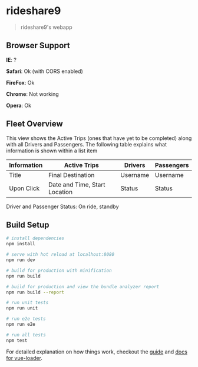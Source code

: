 # rideshare9

> rideshare9's webapp

## Browser Support
**IE**: ?

**Safari**: Ok (with CORS enabled)

**FireFox**: Ok

**Chrome**: Not working

**Opera**: Ok

## Fleet Overview 

This view shows the Active Trips (ones that have yet to be completed) along with all Drivers and Passengers. 
The following table explains what information is shown within a list item

Information | Active Trips | Drivers | Passengers
------| ------ | ------ | ------ 
Title | Final Destination | Username | Username
Upon Click | Date and Time, Start Location | Status | Status

Driver and Passenger Status: On ride, standby

## Build Setup

``` bash
# install dependencies
npm install

# serve with hot reload at localhost:8080
npm run dev

# build for production with minification
npm run build

# build for production and view the bundle analyzer report
npm run build --report

# run unit tests
npm run unit

# run e2e tests
npm run e2e

# run all tests
npm test
```

For detailed explanation on how things work, checkout the [guide](http://vuejs-templates.github.io/webpack/) and [docs for vue-loader](http://vuejs.github.io/vue-loader).
